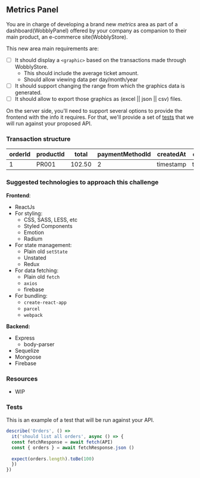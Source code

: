 ## Metrics Panel


You are in charge of developing a brand new _metrics_ area as part of a dashboard(WobblyPanel) offered by your company as companion to their main product, an e-commerce site(WobblyStore).


This new area main requirements are:

- [ ] It should display a `<graphic>` based on the transactions made through WobblyStore.
  - This should include the average ticket amount.
  - Should allow viewing data per day/month/year
- [ ] It should support changing the range from which the graphics data is generated.
- [ ] It should allow to export those graphics as (excel || json || csv) files.

On the server side, you'll need to support several options to provide the frontend with the info it requires. For that, we'll provide a set of [tests](#tests) that we will run against your proposed API.


### Transaction structure


orderId|productId|total|paymentMethodId|createdAt|deletedAt
---|---|---|---|---|---
1|PR001|102.50|2|timestamp|timestamp

### Suggested technologies to approach this challenge

**Frontend**:
- ReactJs
- For styling:
  - CSS, SASS, LESS, etc
  - Styled Components
  - Emotion
  - Radium
- For state management:
  - Plain old `setState`
  - Unstated
  - Redux
- For data fetching:
  - Plain old `fetch`
  - `axios`
  - firebase
- For bundling:
  - `create-react-app`
  - `parcel`
  - `webpack`

**Backend:**
- Express
  - body-parser
- Sequelize
- Mongoose
- Firebase


### Resources
  * WIP

### Tests

This is an example of a test that will be run against your API.

```js
describe('Orders', () =>
  it('should list all orders', async () => {
  const fetchResponse = await fetch(API)
  const { orders } = await fetchResponse.json ()
  
  expect(orders.length).toBe(100)
  })
})
```
